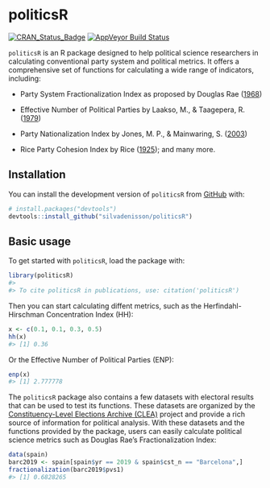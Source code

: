
<!-- README.md is generated from README.Rmd. Please edit that file -->

# politicsR

<!-- badges: start -->

[![CRAN_Status_Badge](http://www.r-pkg.org/badges/version/politicsR)](https://cran.r-project.org/package=politicsR)
[![AppVeyor Build
Status](https://ci.appveyor.com/api/projects/status/3xp80q2vnwfxwhif/branch/main?svg=true)](https://ci.appveyor.com/project/silvadenisson/politicsr/branch/main)
<!-- badges: end -->

`politicsR` is an R package designed to help political science
researchers in calculating conventional party system and political
metrics. It offers a comprehensive set of functions for calculating a
wide range of indicators, including:

-   Party System Fractionalization Index as proposed by Douglas Rae
    ([1968](https://journals.sagepub.com/doi/abs/10.1177/001041406800100305?journalCode=cpsa))

-   Effective Number of Political Parties by Laakso, M., & Taagepera, R.
    ([1979](https://journals.sagepub.com/doi/abs/10.1177/001041407901200101?journalCode=cpsa))

-   Party Nationalization Index by Jones, M. P., & Mainwaring, S.
    ([2003](https://journals.sagepub.com/doi/abs/10.1177/13540688030092002?journalCode=ppqa))

-   Rice Party Cohesion Index by Rice
    ([1925](https://www.jstor.org/stable/2142407)); and many more.

## Installation

You can install the development version of `politicsR` from
[GitHub](https://github.com/) with:

``` r
# install.packages("devtools")
devtools::install_github("silvadenisson/politicsR")
```

## Basic usage

To get started with `politicsR`, load the package with:

``` r
library(politicsR)
#> 
#> To cite politicsR in publications, use: citation('politicsR')
```

Then you can start calculating diffent metrics, such as the
Herfindahl-Hirschman Concentration Index (HH):

``` r
x <- c(0.1, 0.1, 0.3, 0.5)
hh(x)
#> [1] 0.36
```

Or the Effective Number of Political Parties (ENP):

``` r
enp(x)
#> [1] 2.777778
```

The `politicsR` package also contains a few datasets with electoral
results that can be used to test its functions. These datasets are
organized by the [Constituency-Level Elections Archive
(CLEA)](https://electiondataarchive.org/) project and provide a rich
source of information for political analysis. With these datasets and
the functions provided by the package, users can easily calculate
political science metrics such as Douglas Rae’s Fractionalization Index:

``` r
data(spain)
barc2019 <- spain[spain$yr == 2019 & spain$cst_n == "Barcelona",]
fractionalization(barc2019$pvs1)
#> [1] 0.6828265
```
